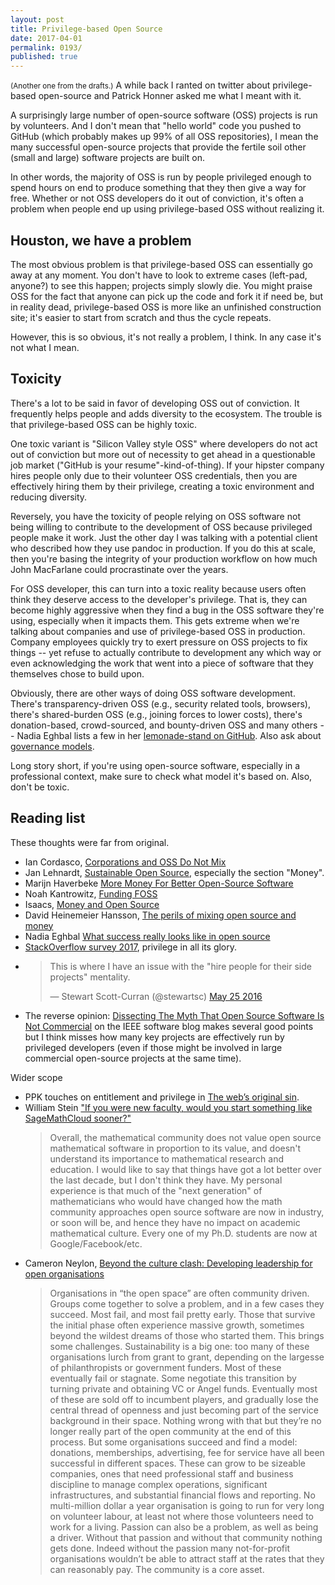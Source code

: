 ```yaml
---
layout: post
title: Privilege-based Open Source
date: 2017-04-01
permalink: 0193/
published: true
---
```


<small>(Another one from the drafts.)</small> A while back I ranted on twitter about privilege-based open-source and Patrick Honner asked me what I meant with it.

A surprisingly large number of open-source software (OSS) projects is run by volunteers. And I don't mean that "hello world" code you pushed to GitHub (which probably makes up 99% of all OSS repositories), I mean the many successful open-source projects that provide the fertile soil other (small and large) software projects are built on.

In other words, the majority of OSS is run by people privileged enough to spend hours on end to produce something that they then give a way for free. Whether or not OSS developers do it out of conviction, it's often a problem when people end up using privilege-based OSS without realizing it.

## Houston, we have a problem

The most obvious problem is that privilege-based OSS can essentially go away at any moment. You don't have to look to extreme cases (left-pad, anyone?) to see this happen; projects simply slowly die. You might praise OSS for the fact that anyone can pick up the code and fork it if need be, but in reality dead, privilege-based OSS is more like an unfinished construction site; it's easier to start from scratch and thus the cycle repeats. 

However, this is so obvious, it's not really a problem, I think. In any case it's not what I mean.

## Toxicity

There's a lot to be said in favor of developing OSS out of conviction. It frequently helps people and adds diversity to the ecosystem. The trouble is that privilege-based OSS can be highly toxic.

One toxic variant is "Silicon Valley style OSS" where developers do not act out of conviction but more out of necessity to get ahead in a questionable job market ("GitHub is your resume"-kind-of-thing). If your hipster company hires people only due to their volunteer OSS credentials, then you are effectively hiring them by their privilege, creating a toxic environment and reducing diversity.

Reversely, you have the toxicity of people relying on OSS software not being willing to contribute to the development of OSS because privileged people make it work. Just the other day I was talking with a potential client who described how they use pandoc in production. If you do this at scale, then you're basing the integrity of your production workflow on how much John MacFarlane could procrastinate over the years.

For OSS developer, this can turn into a toxic reality because users often think they deserve access to the developer's privilege. That is, they can become highly aggressive when they find a bug in the OSS software they're using, especially when it impacts them. This gets extreme when we're talking about companies and use of privilege-based OSS in production. Company employees quickly try to exert pressure on OSS projects to fix things -- yet refuse to actually contribute to development any which way or even acknowledging the work that went into a piece of software that they themselves chose to build upon.

Obviously, there are other ways of doing OSS software development. There's transparency-driven OSS (e.g., security related tools, browsers), there's shared-burden OSS (e.g., joining forces to lower costs), there's donation-based, crowd-sourced, and bounty-driven OSS and many others -- Nadia Eghbal lists a few in her [lemonade-stand on GitHub](https://github.com/nayafia/lemonade-stand). Also ask about [governance models](http://oss-watch.ac.uk/resources/governancemodels).

Long story short, if you're using open-source software, especially in a professional context, make sure to check what model it's based on. Also, don't be toxic.

## Reading list

These thoughts were far from original.

* Ian Cordasco, [Corporations and OSS Do Not Mix](http://www.coglib.com/~icordasc/blog/2015/11/corporations-and-oss-do-not-mix.html)
* Jan Lehnardt, [Sustainable Open Source](http://writing.jan.io/2015/11/20/sustainable-open-source.html), especially the section "Money".
* Marijn Haverbeke [More Money For Better Open-Source Software](http://marijnhaverbeke.nl/blog/sustainable-maintenance.html)
* Noah Kantrowitz, [Funding FOSS](https://coderanger.net/funding-foss/)
* Isaacs, [Money and Open Source](https://medium.com/open-source-life/money-and-open-source-d44a1953749c)
* David Heinemeier Hansson, [The perils of mixing open source and money](http://david.heinemeierhansson.com/2013/the-perils-of-mixing-open-source-and-money.html)
* Nadia Eghbal [What success really looks like in open source](https://medium.com/@nayafia/what-success-really-looks-like-in-open-source-2dd1facaf91c)
* [StackOverflow survey 2017](https://stackoverflow.com/insights/survey/2017/), privilege in all its glory.
* <blockquote><p lang="en" dir="ltr">This is where I have an issue with the &quot;hire people for their side projects&quot; mentality.</p>&mdash; Stewart Scott-Curran (@stewartsc) <a href="https://twitter.com/stewartsc/status/735273897721921536">May 25 2016</a></blockquote>
* The reverse opinion: [Dissecting The Myth That Open Source Software Is Not Commercial](http://blog.ieeesoftware.org/2016/04/dissecting-myth-that-open-source.html) on the IEEE software blog makes several good points but I think misses how many key projects are effectively run by privileged developers (even if those might be involved in large commercial open-source projects at the same time).

Wider scope

* PPK touches on entitlement and privilege in [The web’s original sin](http://www.quirksmode.org/blog/archives/2016/03/the_webs_origin.html).
* William Stein ["If you were new faculty, would you start something like SageMathCloud sooner?"](http://sagemath.blogspot.de/2016/02/if-you-were-new-faculty-member-again.html)
  > Overall, the mathematical community does not value open source mathematical software in proportion to its value, and doesn't understand its importance to mathematical research and education. I would like to say that things have got a lot better over the last decade, but I don't think they have. My personal experience is that much of the "next generation" of mathematicians who would have changed how the math community approaches open source software are now in industry, or soon will be, and hence they have no impact on academic mathematical culture. Every one of my Ph.D. students are now at Google/Facebook/etc.
* Cameron Neylon, [Beyond the culture clash: Developing leadership for open organisations](http://cameronneylon.net/blog/beyond-the-culture-clash-developing-leadership-for-open-organisations/)
  > Organisations in “the open space” are often community driven. Groups come together to solve a problem, and in a few cases they succeed. Most fail, and most fail pretty early. Those that survive the initial phase often experience massive growth, sometimes beyond the wildest dreams of those who started them. This brings some challenges.
  > Sustainability is a big one: too many of these organisations lurch from grant to grant, depending on the largesse of philanthropists or government funders. Most of these eventually fail or stagnate. Some negotiate this transition by turning private and obtaining VC or Angel funds. Eventually most of these are sold off to incumbent players, and gradually lose the central thread of openness and just becoming part of the service background in their space. Nothing wrong with that but they’re no longer really part of the open community at the end of this process.
  > But some organisations succeed and find a model: donations, memberships, advertising, fee for service have all been successful in different spaces. These can grow to be sizeable companies, ones that need professional staff and business discipline to manage complex operations, significant infrastructures, and substantial financial flows and reporting. No multi-million dollar a year organisation is going to run for very long on volunteer labour, at least not where those volunteers need to work for a living.
  > Passion can also be a problem, as well as being a driver. Without that passion and without that community nothing gets done. Indeed without the passion many not-for-profit organisations wouldn’t be able to attract staff at the rates that they can reasonably pay. The community is a core asset.
